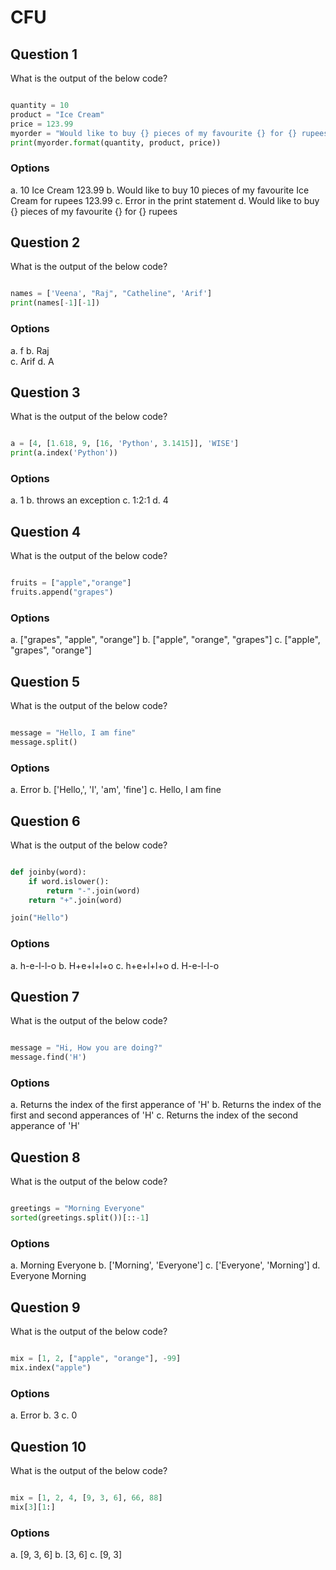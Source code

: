 # CFU

## Question 1

What is the output of the below code?

````python

quantity = 10
product = "Ice Cream"
price = 123.99
myorder = "Would like to buy {} pieces of my favourite {} for {} rupees"
print(myorder.format(quantity, product, price))

````

### Options

a. 10 Ice Cream 123.99 
b. Would like to buy 10 pieces of my favourite Ice Cream for rupees 123.99
c. Error in the print statement 
d. Would like to buy {} pieces of my favourite {} for {} rupees 

## Question 2

What is the output of the below code?

````python

names = ['Veena', "Raj", "Catheline", 'Arif']
print(names[-1][-1])

````

### Options

a. f
b. Raj  
c. Arif 
d. A


## Question 3

What is the output of the below code?

````python

a = [4, [1.618, 9, [16, 'Python', 3.1415]], 'WISE']
print(a.index('Python'))

````

### Options

a. 1
b. throws an exception
c. 1:2:1
d. 4

## Question 4

What is the output of the below code?

````python

fruits = ["apple","orange"]
fruits.append("grapes")

````

### Options

a. ["grapes", "apple", "orange"]
b. ["apple", "orange", "grapes"]
c. ["apple", "grapes", "orange"]

## Question 5

What is the output of the below code?

````python

message = "Hello, I am fine"
message.split()

````

### Options

a. Error
b. ['Hello,', 'I', 'am', 'fine']
c. Hello, I am fine

## Question 6

What is the output of the below code?

````python

def joinby(word):
    if word.islower():
        return "-".join(word)
    return "+".join(word)

join("Hello")

````

### Options

a. h-e-l-l-o
b. H+e+l+l+o
c. h+e+l+l+o
d. H-e-l-l-o

## Question 7

What is the output of the below code?

````python

message = "Hi, How you are doing?"
message.find('H')

````

### Options

a. Returns the index of the first apperance of 'H' 
b. Returns the index of the first and second apperances of 'H' 
c. Returns the index of the second apperance of 'H'

## Question 8

What is the output of the below code?

````python

greetings = "Morning Everyone"
sorted(greetings.split())[::-1]

````

### Options

a. Morning Everyone
b. ['Morning', 'Everyone']
c. ['Everyone', 'Morning']
d. Everyone Morning

## Question 9

What is the output of the below code?

````python

mix = [1, 2, ["apple", "orange"], -99]
mix.index("apple")

````

### Options

a. Error
b. 3
c. 0

## Question 10

What is the output of the below code?

````python

mix = [1, 2, 4, [9, 3, 6], 66, 88]
mix[3][1:]

````

### Options

a. [9, 3, 6]
b. [3, 6]
c. [9, 3]


